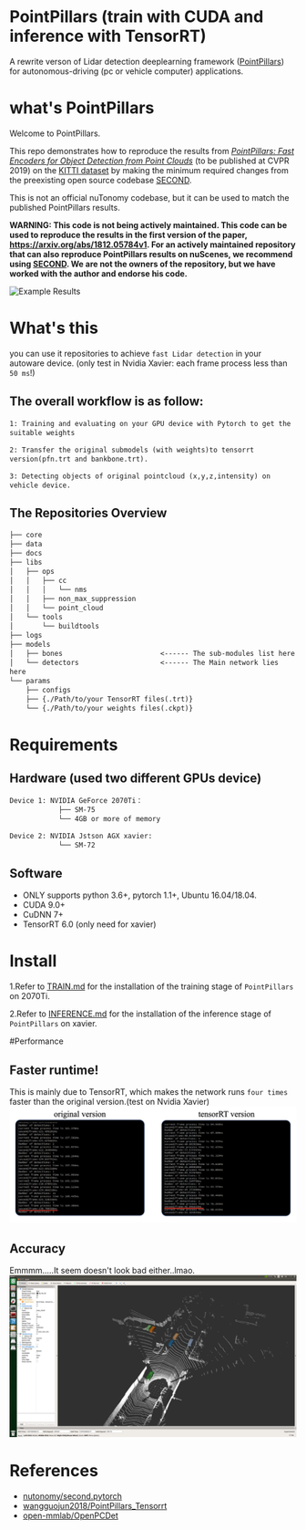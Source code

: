 # PointPillars (train with CUDA and inference with TensorRT)

A rewrite verson of Lidar detection deeplearning framework ([PointPillars](https://github.com/traveller59/second.pytorch)) for autonomous-driving (pc or vehicle computer) applications.

# what's PointPillars

Welcome to PointPillars.

This repo demonstrates how to reproduce the results from
[_PointPillars: Fast Encoders for Object Detection from Point Clouds_](https://arxiv.org/abs/1812.05784) (to be published at CVPR 2019) on the
[KITTI dataset](http://www.cvlibs.net/datasets/kitti/) by making the minimum required changes from the preexisting
open source codebase [SECOND](https://github.com/traveller59/second.pytorch). 

This is not an official nuTonomy codebase, but it can be used to match the published PointPillars results.

**WARNING: This code is not being actively maintained. This code can be used to reproduce the results in the first version of the paper, https://arxiv.org/abs/1812.05784v1. For an actively maintained repository that can also reproduce PointPillars results on nuScenes, we recommend using [SECOND](https://github.com/traveller59/second.pytorch). We are not the owners of the repository, but we have worked with the author and endorse his code.**

![Example Results](https://raw.githubusercontent.com/nutonomy/second.pytorch/master/images/pointpillars_kitti_results.png)


# What's this

you can use it repositories to achieve `fast Lidar detection` in your autoware device. (only test in Nvidia Xavier: each frame process less than `50 ms`!)


## The overall workflow is as follow:
```
1: Training and evaluating on your GPU device with Pytorch to get the suitable weights
```
```
2: Transfer the original submodels (with weights)to tensorrt version(pfn.trt and bankbone.trt).
```
```
3: Detecting objects of original pointcloud (x,y,z,intensity) on vehicle device.
```
## The Repositories Overview 
```
├── core
├── data
├── docs
├── libs
│   ├── ops
│   │   ├── cc
│   │   │   └── nms
│   │   ├── non_max_suppression
│   │   └── point_cloud
│   └── tools
│       └── buildtools
├── logs
├── models
│   ├── bones                        <------ The sub-modules list here
│   └── detectors                    <------ The Main network lies here
└── params
    ├── configs
    ├── {./Path/to/your TensorRT files(.trt)}
    └── {./Path/to/your weights files(.ckpt)}
```
# Requirements

## Hardware (used two different GPUs device)
```
Device 1: NVIDIA GeForce 2070Ti：
            ├── SM-75                       
            └── 4GB or more of memory
```
```
Device 2: NVIDIA Jstson AGX xavier:        
            └── SM-72
```

## Software
 - ONLY supports python 3.6+, pytorch 1.1+, Ubuntu 16.04/18.04.
 - CUDA 9.0+
 - CuDNN 7+
 - TensorRT 6.0 (only need for xavier)
 
# Install
1.Refer to [TRAIN.md](docs/TRAIN.md) for the installation of the training stage of `PointPillars` on 2070Ti.

2.Refer to [INFERENCE.md](docs/INFERENCE.md) for the installation of the inference stage of `PointPillars` on xavier.

#Performance

## Faster runtime!
This is mainly due to TensorRT, which makes the network runs `four times` faster than the original version.(test on Nvidia Xavier)
![compare](docs/_compare.png)

## Accuracy
Emmmm.....It seem doesn't look bad either..lmao. 
![accuracy](docs/_accuracy.png)

# References
- [nutonomy/second.pytorch](https://github.com/nutonomy/second.pytorch)
- [wangguojun2018/PointPillars_Tensorrt](https://github.com/wangguojun2018/PointPillars_Tensorrt)
- [open-mmlab/OpenPCDet](https://github.com/open-mmlab/OpenPCDet)
